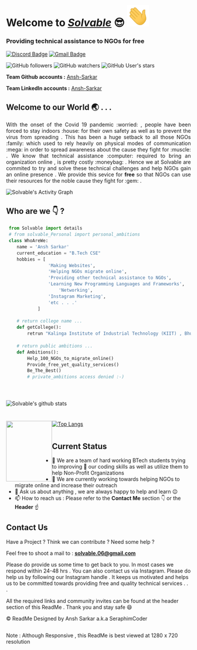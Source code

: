# Welcome to [*Solvable*](https://our_website_link.com) :sunglasses: <img src="https://raw.githubusercontent.com/ABSphreak/ABSphreak/master/gifs/Hi.gif" width="60px">
### Providing technical assistance to NGOs for free
[![Discord Badge](https://img.shields.io/badge/-Discord-black?style=flat-square&logo=Discord&logoColor=white&link=https://discord.gg/gDXnDMDk)](https://discord.gg/gDXnDMDk) 
[![Gmail Badge](https://img.shields.io/badge/-solvable.06@gmail.com-c14438?style=flat-square&logo=Gmail&logoColor=white&link=mailto:solvable.06@gmail.com)](mailto:solvable.06@gmail.com)
<!--[![Instagram Badge](https://img.shields.io/badge/-Instagram-purple?style=flat-square&logo=Instagram&logoColor=white&link=https://www.instagram.com/_.solvable._/)](https://www.instagram.com/_.solvable._/)-->
<!--[![Telegram Badge](https://img.shields.io/badge/-Telegram-0088cc?style=flat-square&logo=Telegram&logoColor=white&link=https://bit.ly/solvable-telegram-invite)](https://bit.ly/solvable-telegram-invite)-->
<!--break defining , for pushing container to next line. Badges concatenate by default if coded in consecutive lines-->
<img alt="GitHub followers" src="https://img.shields.io/github/followers/x-solvable-x?label=followers&style=for-the-badge"> <img alt="GitHub watchers" src="https://img.shields.io/github/watchers/x-solvable-x/x-solvable-x?label=Viewers&style=for-the-badge"> <img alt="GitHub User's stars" src="https://img.shields.io/github/stars/x-solvable-x?style=for-the-badge">

**Team Github accounts :** [Ansh-Sarkar](https://github.com/Ansh-Sarkar)
<!--buffer-->
**Team LinkedIn accounts :** [Ansh-Sarkar](https://www.linkedin.com/in/ansh-sarkar/)
## Welcome to our World :earth_asia: . . .
<p align="justify">
With the onset of the Covid 19 pandemic :worried: , people have been forced to stay indoors :house: for their own safety as well as to prevent the virus from spreading . This has been a huge setback to all those NGOs :family: which used to rely heavily on physical modes of communication :mega: in order to spread awareness about the cause they fight for :muscle: . We know that technical assistance :computer: required to bring an organization online , is pretty costly :moneybag: . Hence we at Solvable are commited to try and solve these technical challenges and help NGOs gain an online presence . We provide this sevice for <strong>free</strong> so that NGOs can use their resources for the noble cause they fight for :gem: .
<!--defining python code section-->
</p>

![Solvable's Activity Graph](https://activity-graph.herokuapp.com/graph?username=x-solvable-x&bg-color=white&hide_border=true&area=true)

## Who are we :point_down: ?
```python
 from Solvable import details
 # from solvable_Personal import personal_ambitions
 class WhoAreWe:
 	name = 'Ansh Sarkar'
	current_education = "B.Tech CSE"
	hobbies = [
				'Making Websites',
				'Helping NGOs migrate online',
				'Providing other technical assistance to NGOs',
				'Learning New Programming Languages and Frameworks',
        			'Networking',
				'Instagram Marketing',
				'etc . . .'
			]
			
	# return college name ...
	def getCollege():
		retrun "Kalinga Institute of Industrial Technology (KIIT) , Bhubaneswar"
		
	# return public ambitions ...
	def Ambitions():
		Help_100_NGOs_to_migrate_online()
		Provide_free_yet_quality_services()
		Be_The_Best()
		# private_ambitions access denied :-)
	
```

# 

![Solvable's github stats](https://github-readme-stats.vercel.app/api?username=x-solvable-x&theme=buefy&show_icons=true)

#

<img align = 'left' src = "http://tbayes.eecs.umich.edu/_media/xukevin/visualization_dmkd_2012/newcomb_dmds.gif" height = "165px" width = "125px">
	
[![Top Langs](https://github-readme-stats.vercel.app/api/top-langs/?username=ansh-sarkar&layout=compact&theme=vue)](https://github.com/anuraghazra/github-readme-stats)

#

## Current Status
- 🔭 We are a team of hard working BTech students trying to improving :construction: our coding skills as well as utilize them to help Non-Profit Organizations 
- 🌱 We are currently working towards helping NGOs to migrate online and increase their outreach
- 💬 Ask us about anything , we are always happy to help and learn :wink:
- 📫 How to reach us : Please refer to the **Contact Me** section :point_down: or the **Header** :point_up:

## Contact Us
Have a Project ? Think we can contribute ? Need some help ?
<!--buffer-->
Feel free to shoot a mail to : **[solvable.06@gmail.com](mailto:solvable.06@gmail.com)**
<!--buffer-->
Please do provide us some time to get back to you. In most cases we respond within 24-48 hrs .
You can also contact us via Instagram. Please do help us by following our Instagram handle . It keeps us motivated and helps us to be committed towards providing free and quality technical services . . .
<!--buffer-->
All the required links and community invites can be found at the header section of this ReadMe . Thank you and stay safe 😄

:copyright: ReadMe Designed by Ansh Sarkar a.k.a SeraphimCoder

##
Note : Although Responsive , this ReadMe is best viewed at 1280 x 720 resolution
